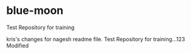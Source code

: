 # blue-moon
Test Repository for training

kris's changes for nagesh readme file.
Test Repository for training...123 Modified
